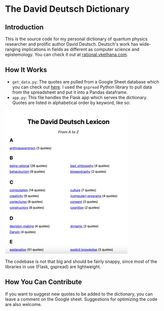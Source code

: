 # The David Deutsch Dictionary
## Introduction
This is the source code for my personal dictionary of quantum physics researcher and prolific author David Deutsch. Deutsch's work has wide-ranging implications in fields as different as computer science and epistemology. You can check it out at [rational.vkethana.com](https://rational.vkethana.com).
## How It Works
- `get_data.py`: The quotes are pulled from a Google Sheet database which you can check out [here](https://docs.google.com/spreadsheets/d/1xTxusR0Mfy5eE5vbe8wjIAVwvfojvHzCse_J_fUteZc/edit#gid=0). I used the `gspread` Python library	to pull data from the spreadsheet and put it into a Pandas dataframe. 
-	`app.py`: This file handles the Flask app which serves the dictionary. Quotes are listed in alphabetical order by keyword, like so:

![An image of the app in action](app.jpg)

The codebase is not that big and should be fairly snappy, since most of the libraries in use (Flask, gspread)	are lightweight.
## How You Can Contribute
If you want to suggest new quotes to be added to the dictionary, you can leave a comment on the Google sheet. 
Suggestions for optimizing the code are also welcome.
